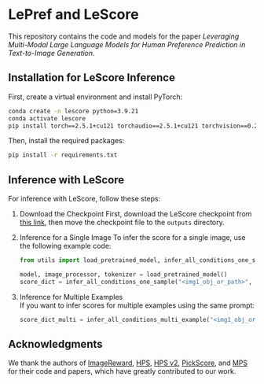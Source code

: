 # LePref and LeScore

This repository contains the code and models for the paper *Leveraging Multi-Modal Large Language Models for Human Preference Prediction in Text-to-Image Generation*.

## Installation for LeScore Inference

First, create a virtual environment and install PyTorch:

```bash
conda create -n lescore python=3.9.21
conda activate lescore
pip install torch==2.5.1+cu121 torchaudio==2.5.1+cu121 torchvision==0.20.1+cu121 --index-url https://download.pytorch.org/whl/cu121
```

Then, install the required packages:

```bash
pip install -r requirements.txt
```

## Inference with LeScore

For inference with LeScore, follow these steps:

1. Download the Checkpoint
   First, download the LeScore checkpoint from [this link](https://drive.google.com/file/d/1g3JnycSLlmKqIXGDjYYR5eoDxrowiGte/view?usp=drive_link), then move the checkpoint file to the `outputs` directory.

2. Inference for a Single Image 
   To infer the score for a single image, use the following example code:
   
   ```python
   from utils import load_pretrained_model, infer_all_conditions_one_sample, infer_all_conditions_multi_example

   model, image_processor, tokenizer = load_pretrained_model()
   score_dict = infer_all_conditions_one_sample("<img1_obj_or_path>", "<prompt>", model, image_processor, tokenizer)
   ```
   
3. Inference for Multiple Examples  
   If you want to infer scores for multiple examples using the same prompt:
   
   ```python
   score_dict_multi = infer_all_conditions_multi_example("<img1_obj_or_path>", "<prompt>", model, image_processor, tokenizer)
   ```

## Acknowledgments

We thank the authors of [ImageReward](https://github.com/kekewind/ImageReward), [HPS](https://github.com/tgxs002/align_sd), [HPS v2](https://github.com/tgxs002/HPSv2), [PickScore](https://github.com/yuvalkirstain/PickScore), and [MPS](https://github.com/Kwai-Kolors/MPS) for their code and papers, which have greatly contributed to our work.
